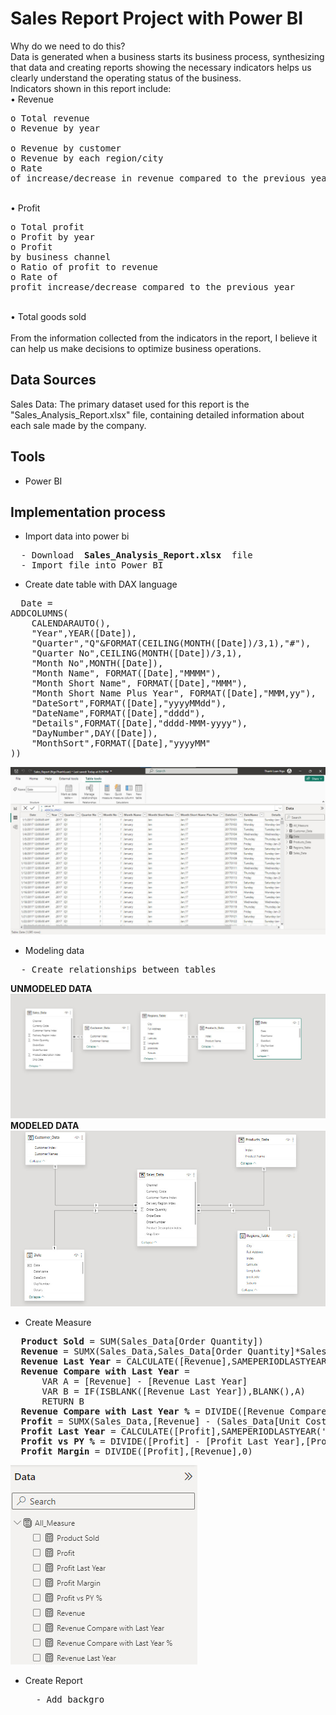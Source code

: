 # Sales Report Project with Power BI
Why do we need to do this?
<br>Data is generated when a business starts its business process, synthesizing that data and creating reports showing the necessary indicators helps us clearly understand the operating status of the business.
<br>Indicators shown in this report include:
<br>•	Revenue
<br><pre>o Total revenue
<br>o Revenue by year
<br>o Revenue by customer
<br>o Revenue by each region/city
<br>o Rate of increase/decrease in revenue compared to the previous year </pre>
<br>•	Profit
<br><pre>o Total profit
<br>o Profit by year
<br>o Profit by business channel
<br>o Ratio of profit to revenue
<br>o Rate of profit increase/decrease compared to the previous year</pre>
<br>• Total goods sold
<br>
<br>From the information collected from the indicators in the report, I believe it can help us make decisions to optimize business operations.

## Data Sources
Sales Data: The primary dataset used for this report is the "Sales_Analysis_Report.xlsx" file, containing detailed information about each sale made by the company.
## Tools
- Power BI
## Implementation process
- Import data into power bi
<pre>
  - Download <b> Sales_Analysis_Report.xlsx </b> file
  - Import file into Power BI
</pre>
- Create date table with DAX language
<pre>
  Date = 
ADDCOLUMNS(
    CALENDARAUTO(),
    "Year",YEAR([Date]),
    "Quarter","Q"&FORMAT(CEILING(MONTH([Date])/3,1),"#"),
    "Quarter No",CEILING(MONTH([Date])/3,1),
    "Month No",MONTH([Date]),
    "Month Name", FORMAT([Date],"MMMM"),
    "Month Short Name", FORMAT([Date],"MMM"),
    "Month Short Name Plus Year", FORMAT([Date],"MMM,yy"),
    "DateSort",FORMAT([Date],"yyyyMMdd"),
    "DateName",FORMAT([Date],"dddd"),
    "Details",FORMAT([Date],"dddd-MMM-yyyy"),
    "DayNumber",DAY([Date]),
    "MonthSort",FORMAT([Date],"yyyyMM"
))
</pre>
![date_table](create_date_table.jpg)
<br>
- Modeling data
<pre>
  - Create relationships between tables
</pre>
<b>UNMODELED DATA</b>
![unmodeled_data](modeling_data_1.jpg)
<br>
<b>MODELED DATA</b>
![modeled_data](modeling_data_2.jpg)
- Create Measure
<pre>
  <b>Product Sold</b> = SUM(Sales_Data[Order Quantity])
  <b>Revenue</b> = SUMX(Sales_Data,Sales_Data[Order Quantity]*Sales_Data[Unit Selling Price])
  <b>Revenue Last Year</b> = CALCULATE([Revenue],SAMEPERIODLASTYEAR('Date'[Date]))
  <b>Revenue Compare with Last Year</b> = 
      VAR A = [Revenue] - [Revenue Last Year]
      VAR B = IF(ISBLANK([Revenue Last Year]),BLANK(),A)
      RETURN B
  <b>Revenue Compare with Last Year %</b> = DIVIDE([Revenue Compare with Last Year],[Revenue Last Year])
  <b>Profit</b> = SUMX(Sales_Data,[Revenue] - (Sales_Data[Unit Cost]*Sales_Data[Order Quantity]))
  <b>Profit Last Year</b> = CALCULATE([Profit],SAMEPERIODLASTYEAR('Date'[Date]))
  <b>Profit vs PY %</b> = DIVIDE([Profit] - [Profit Last Year],[Profit Last Year])
  <b>Profit Margin</b> = DIVIDE([Profit],[Revenue],0)
</pre>
![Measure](Measure.jpg)
- Create Report
  <pre>
    - Add backgro
  </pre>
